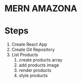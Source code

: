 # MERN AMAZONA

# Steps

1. Create React App
2. Create Git Repository
3. List Products
   1. create products array
   2. add products image
   3. render products
   4. style products
